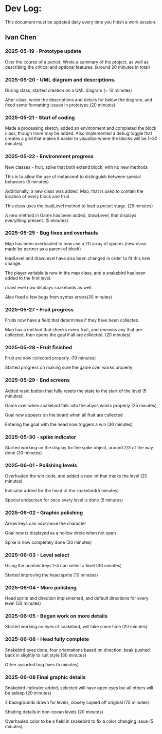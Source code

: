 # Dev Log:

This document must be updated daily every time you finish a work session.

## Ivan Chen

### 2025-05-19 - Prototype update
Over the course of a period, Wrote a summary of the project, as well as describing the critical and optional features. (around 20 minutes in total)

### 2025-05-20 - UML diagram and descriptions.
During class, started creation on a UML diagram (~ 10 minutes)

After class, wrote the descriptions and details for below the diagram, and fixed some formatting issues in prototype (20 minutes)

### 2025-05-21 - Start of coding
Made a processing sketch, added an environment and completed the block class, though more may be added. Also implemented a debug toggle that creates a grid that makes it easier to visualize where the blocks will be (~30 minutes)

### 2025-05-22 - Environment progress
New classes - fruit, spike that both extend block, with no new methods

This is to allow the use of instanceof to distinguish between special behaviors (5 minutes)

Additionally, a new class was added, Map, that is used to contain the location of every block and fruit.

This class uses the loadLevel method to load a preset stage. (25 minutes)

A new method in Game has been added, drawLevel, that displays everything present. (5 minutes)

### 2025-05-25 - Bug fixes and overhauls
Map has been overhauled to now use a 2D array of spaces (new class made by partner as a parent of block)

loadLevel and drawLevel have also been changed in order to fit this new change.

The player variable is now in the map class, and a snakebird has been added to the first level.

drawLevel now displays snakebirds as well.

Also fixed a few bugs from syntax errors(30 minutes)

### 2025-05-27 - Fruit progress
Fruits now have a field that determines if they have been collected.

Map has a method that checks every fruit, and removes any that are collected, then opens the goal if all are collected. (20 minutes)

### 2025-05-28 - Fruit finished
Fruit are now collected properly. (10 minutes)

Started progress on making sure the game over works properly

### 2025-05-29 - End screens
Added reset button that fully resets the state to the start of the level (5 minutes)

Game over when snakebird falls into the abyss works properly (25 minutes)

Goal now appears on the board when all fruit are collected

Entering the goal with the head now triggers a win (30 minutes)

### 2025-05-30 - spike indicator
Started working on the display for the spike object, around 2/3 of the way done (30 minutes)

### 2025-06-01 - Polishing levels
Overhauled the win code, and added a new int that tracks the level (25 minutes)

Indicator added for the head of the snakebird(5 minutes)

Special endscreen for once every level is done (5 minutes)

### 2025-06-02 - Graphic polishing
Arrow keys can now move the character

Goal now is displayed as a hollow circle when not open

Spike is now completely done (30 minutes)

### 2025-06-03 - Level select
Using the number keys 1-4 can select a level (30 minutes)

Started improving the head sprite (10 minutes)

### 2025-06-04 - More polishing
Head sprite and direction implemented, and default directions for every level (30 minutes)

### 2025-06-05 - Began work on more details
Started working on eyes of snakebird, will take some time (20 minutes)

### 2025-06-06 - Head fully complete
Snakebird eyes done, four orientations based on direction, beak pushed back in slightly to suit style (30 minutes)

Other assorted bug fixes (5 minutes)

### 2025-06-08 Final graphic details
Snakebird indicator added, selected will have open eyes but all others will be asleep (20 minutes)

2 backgrounds drawn for levels, closely copied off original (70 minutes)

Shading details in non-ocean levels (20 minutes)

Overhauled color to be a field in snakebird to fix a color changing issue (5 minutes)
